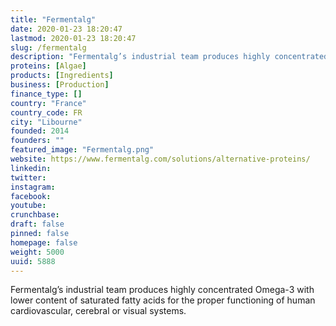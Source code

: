 ```yaml
---
title: "Fermentalg"
date: 2020-01-23 18:20:47
lastmod: 2020-01-23 18:20:47
slug: /fermentalg
description: "Fermentalg’s industrial team produces highly concentrated Omega-3 with lower content of saturated fatty acids for the proper functioning of human cardiovascular, cerebral or visual systems."
proteins: [Algae]
products: [Ingredients]
business: [Production]
finance_type: []
country: "France"
country_code: FR
city: "Libourne"
founded: 2014
founders: ""
featured_image: "Fermentalg.png"
website: https://www.fermentalg.com/solutions/alternative-proteins/
linkedin: 
twitter: 
instagram: 
facebook: 
youtube: 
crunchbase: 
draft: false
pinned: false
homepage: false
weight: 5000
uuid: 5888
---
```

Fermentalg’s industrial team produces highly concentrated Omega-3 with lower content of saturated fatty acids for the proper functioning of human cardiovascular, cerebral or visual systems.
